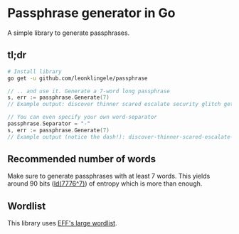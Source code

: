 # Passphrase generator in Go

A simple library to generate passphrases.

## tl;dr

```sh
# Install library
go get -u github.com/leonklingele/passphrase
```

```go
// .. and use it. Generate a 7-word long passphrase
s, err := passphrase.Generate(7)
// Example output: discover thinner scared escalate security glitch getting
```

```go
// You can even specify your own word-separator
passphrase.Separator = "-"
s, err := passphrase.Generate(7)
// Example output (notice the dash!): discover-thinner-scared-escalate-security-glitch-getting
```

## Recommended number of words

Make sure to generate passphrases with at least 7 words. This yields around 90 bits ([ld(7776^7)](https://www.wolframalpha.com/input/?i=ld(7776%5E7))) of entropy which is more than enough.

## Wordlist

This library uses [EFF's large wordlist](https://www.eff.org/files/2016/07/18/eff_large_wordlist.txt).
